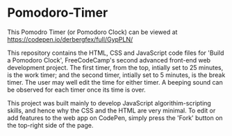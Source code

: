 # Pomodoro-Timer

This Pomodro Timer (or Pomodoro Clock) can be viewed at https://codepen.io/derbergfex/full/GypPLN/

This repository contains the HTML, CSS and JavaScript code files for 'Build a Pomodoro Clock', FreeCodeCamp's second advanced
front-end web development project. The first timer, from the top, intially set to 25 minutes, is the work timer; and the second timer, intially set to 5 minutes, is the break timer. The user may well edit the time for either timer. A beeping sound can be observed for each timer once its time is over.

This project was built mainly to develop JavaScript algorithim-scripting skills, and hence
why the CSS and the HTML are very minimal. To edit or add features to the web app on CodePen, simply press the 'Fork' button on the top-right side of the page.
